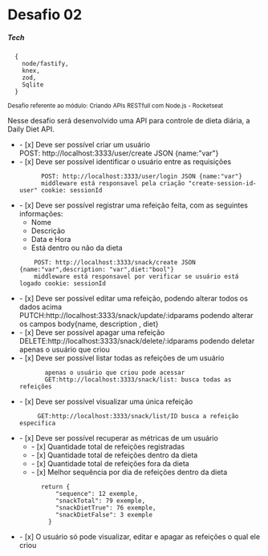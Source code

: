 
<h1> Desafio 02 </h1>

<h5> Tech </h5>

      {
        node/fastify,
        knex,
        zod,
        Sqlite
      }

<small> Desafio referente ao módulo: Criando APIs RESTfull com Node.js - Rocketseat </small>
<p>Nesse desafio será desenvolvido uma API para controle de dieta diária, a Daily Diet API.</p>

<ul>  
  <li> - [x]  Deve ser possível criar um usuário</li>
         POST: http://localhost:3333/user/create JSON {name:"var"}
  <li> - [x]  Deve ser possível identificar o usuário entre as requisições</li>

          POST: http://localhost:3333/user/login JSON {name:"var"}
          middleware está responsavel pela criação "create-session-id-user" cookie: sessionId 
  <li> - [x]  Deve ser possível registrar uma refeição feita, com as seguintes informações:
  
  
  <ul>
          <li>Nome</li>
          <li>Descrição</li>
          <li>Data e Hora</li>
          <li>Está dentro ou não da dieta</li>
  </ul>

        POST: http://localhost:3333/snack/create JSON {name:"var",description: "var",diet:"bool"}
        middleware está responsavel por verificar se usuário está logado cookie: sessionId  
    
  </li>
  
</ul>


<ul>
   <li> - [x]  Deve ser possível editar uma refeição, podendo alterar todos os dados acima </li>
          PUTCH:http://localhost:3333/snack/update/:idparams podendo alterar os campos body{name, description , diet}
   <li> - [x]  Deve ser possível apagar uma refeição </li>
         DELETE:http://localhost:3333/snack/delete/:idparams podendo deletar apenas o usuário que criou
   <li> - [x]  Deve ser possível listar todas as refeições de um usuário</li>
   
           apenas o usuário que criou pode acessar
           GET:http://localhost:3333/snack/list: busca todas as refeições
         
   <li> - [x]  Deve ser possível visualizar uma única refeição </li>
   
         GET:http://localhost:3333/snack/list/ID busca a refeição especifica
         
   <li> - [x]  Deve ser possível recuperar as métricas de um usuário
          <ul>
            <li> - [x] Quantidade total de refeições registradas </li>
            <li> - [x] Quantidade total de refeições dentro da dieta </li>
            <li> - [x] Quantidade total de refeições fora da dieta </li>
            <li> - [x] Melhor sequência por dia de refeições dentro da dieta </li>
          </ul>
       
          return {
              "sequence": 12 exemple,
              "snackTotal": 79 exemple,
              "snackDietTrue": 76 exemple,
              "snackDietFalse": 3 exemple
            }
  </li>
   <li> - [x]  O usuário só pode visualizar, editar e apagar as refeições o qual ele criou </li>
 </ul>










    

  
 
  

